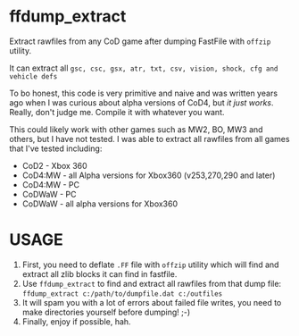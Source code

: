 # ffdump_extract
Extract rawfiles from any CoD game after dumping FastFile with `offzip` utility.

It can extract all `gsc, csc, gsx, atr, txt, csv, vision, shock, cfg and vehicle defs`

To bo honest, this code is very primitive and naive and was written years ago when I was curious about alpha versions of CoD4, but *it just works*. Really, don't judge me. Compile it with whatever you want.

This could likely work with other games such as MW2, BO, MW3 and others, but I have not tested. I was able to extract all rawfiles from all games that I've tested including: 
* CoD2 - Xbox 360
* CoD4:MW - all Alpha versions for Xbox360 (v253,270,290 and later)
* CoD4:MW - PC
* CoDWaW - PC
* CoDWaW - all alpha versions for Xbox360



# USAGE
1. First, you need to deflate `.FF` file with `offzip` utility which will find and extract all zlib blocks it can find in fastfile.
2. Use `ffdump_extract` to find and extract all rawfiles from that dump file: `ffdump_extract c:/path/to/dumpfile.dat c:/outfiles`
3. It will spam you with a lot of errors about failed file writes, you need to make directories yourself before dumping! ;-)
4. Finally, enjoy if possible, hah.

